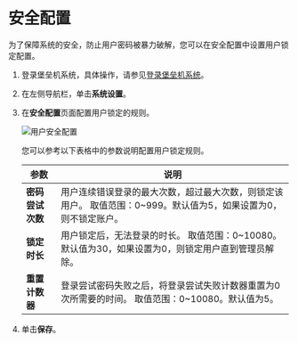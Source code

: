 # 安全配置

为了保障系统的安全，防止用户密码被暴力破解，您可以在安全配置中设置用户锁定配置。

1.  登录堡垒机系统，具体操作，请参见[登录堡垒机系统](/cn.zh-CN/用户指南（V3.2版本）/管理员手册/登录堡垒机系统.md)。

2.  在左侧导航栏，单击**系统设置**。

3.  在**安全配置**页面配置用户锁定的规则。

    ![用户安全配置](https://static-aliyun-doc.oss-accelerate.aliyuncs.com/assets/img/zh-CN/3462449951/p65166.png)

    您可以参考以下表格中的参数说明配置用户锁定规则。

    |参数|说明|
    |--|--|
    |**密码尝试次数**|用户连续错误登录的最大次数，超过最大次数，则锁定该用户。 取值范围：0~999。默认值为5，如果设置为0，则不锁定账户。 |
    |**锁定时长**|用户锁定后，无法登录的时长。 取值范围：0~10080。默认值为30，如果设置为0，则锁定用户直到管理员解除。 |
    |**重置计数器**|登录尝试密码失败之后，将登录尝试失败计数器重置为0次所需要的时间。 取值范围：0~10080。默认值为5。 |

4.  单击**保存**。


